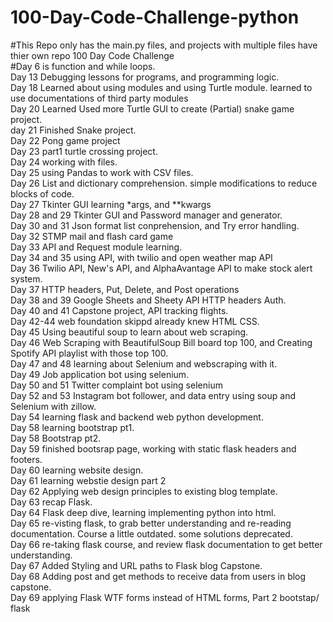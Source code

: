 # 100-Day-Code-Challenge-python </br>
#This Repo only has the main.py files, and projects with multiple files have thier own repo
100 Day Code Challenge</br>
#Day 6 is function and while loops.</br>
Day 13 Debugging lessons for programs, and programming logic.</br>
Day 18 Learned about using modules and using Turtle module. learned to use documentations of third party modules</br>
Day 20 Learned Used more Turtle GUI to create (Partial) snake game project.</br>
day 21 Finished Snake project.</br>
Day 22 Pong game project</br>
Day 23 part1 turtle crossing project.</br>
Day 24 working with files.</br>
Day 25 using Pandas to work with CSV files.</br>
Day 26 List and dictionary comprehension. simple modifications to reduce blocks of code.</br>
Day 27 Tkinter GUI learning *args, and **kwargs</br>
Day 28 and 29 Tkinter GUI and Password manager and generator.</br>
Day 30 and 31 Json format list conprehension, and Try error handling.</br>
Day 32 STMP mail and flash card game</br>
Day 33 API and Request module learning.</br>
Day 34 and 35 using API, with twilio and open weather map API</br>
Day 36 Twilio API, New's API, and AlphaAvantage API to make stock alert system.</br>
Day 37 HTTP headers, Put, Delete, and Post operations </br>
Day 38 and 39 Google Sheets and Sheety API HTTP headers Auth.</br>
Day 40 and 41 Capstone project, API tracking flights.</br>
Day 42-44 web foundation skippd already knew HTML CSS.</br>
Day 45 Using beautiful soup to learn about web scraping.</br>
Day 46 Web Scraping with BeautifulSoup Bill board top 100, and Creating Spotify API playlist with those top 100.</br>
Day 47 and 48 learning about Selenium and webscraping with it.</br>
Day 49 Job application bot using selenium.</br>
Day 50 and 51 Twitter complaint bot using selenium</br>
Day 52 and 53 Instagram bot follower, and data entry using soup and Selenium with zillow.</br>
Day 54 learning flask and backend web python development.</br>
Day 58 learning bootstrap pt1.</br>
Day 58 Bootstrap pt2.</br>
Day 59 finished bootsrap page, working with static flask headers and footers.</br>
Day 60 learning website design.</br>
Day 61 learning webstie design part 2</br>
Day 62 Applying web design principles to existing blog template.</br>
Day 63 recap Flask.</br>
Day 64 Flask deep dive, learning implementing python into html.</br>
Day 65 re-visting flask, to grab better understanding and re-reading documentation. Course a little outdated. some solutions deprecated.</br>
Day 66 re-taking flask course, and review flask documentation to get better understanding.</br>
Day 67 Added Styling and URL paths to Flask blog Capstone.</br>
Day 68 Adding post and get methods to receive data from users in blog capstone.</br>
Day 69 applying Flask WTF forms instead of HTML forms, Part 2 bootstap/ flask
